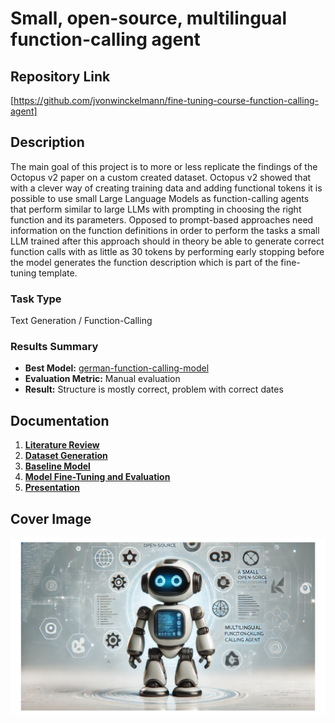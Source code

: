 # Small, open-source, multilingual function-calling agent

## Repository Link

[https://github.com/jvonwinckelmann/fine-tuning-course-function-calling-agent]

## Description

The main goal of this project is to more or less replicate the findings of the Octopus v2 paper on a custom created dataset. Octopus v2 showed that with a clever way of creating training data and adding functional tokens it is possible to use small Large Language Models as function-calling agents that perform similar to large LLMs with prompting in choosing the right function and its parameters. Opposed to prompt-based approaches need information on the function definitions in order to perform the tasks a small LLM trained after this approach should in theory be able to generate correct function calls with as little as 30 tokens by performing early stopping before the model generates the function description which is part of the fine-tuning template.

### Task Type

Text Generation / Function-Calling

### Results Summary

- **Best Model:** [german-function-calling-model](https://huggingface.co/fhk-air/german-function-calling-model)
- **Evaluation Metric:** Manual evaluation
- **Result:** Structure is mostly correct, problem with correct dates

## Documentation

1. **[Literature Review](0_LiteratureReview/README.md)**
2. **[Dataset Generation](1_DatasetCharacteristics/DatasetGeneration.ipynb)**
3. **[Baseline Model](2_BaselineModel/README.md)**
4. **[Model Fine-Tuning and Evaluation](3_Model/model_definition_evaluation)**
5. **[Presentation](4_Presentation/README.md)**

## Cover Image

![Project Cover Image](CoverImage/cover_image.png)
